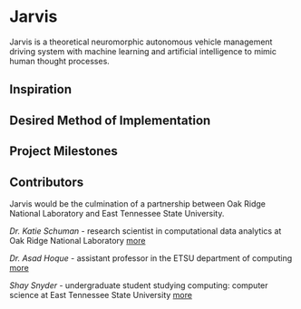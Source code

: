 # Jarvis

Jarvis is a theoretical neuromorphic autonomous vehicle management
driving system with machine learning and artificial intelligence to mimic human
thought processes.

## Inspiration

## Desired Method of Implementation

## Project Milestones

## Contributors

Jarvis would be the culmination of a partnership between Oak Ridge National
Laboratory and East Tennessee State University.

*Dr. Katie Schuman* - research scientist in computational data analytics at Oak
Ridge National Laboratory [more](http://faculty.etsu.edu/hoquem/)

*Dr. Asad Hoque* - assistant professor in the ETSU department of computing
[more](https://www.linkedin.com/in/shay-snyder/)

*Shay Snyder* - undergraduate student studying computing: computer science at
East Tennessee State University
[more](https://www.ornl.gov/staff-profile/catherine-d-schuman)
